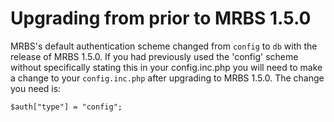 # Upgrading from prior to MRBS 1.5.0

MRBS's default authentication scheme changed from `config` to `db` with the release of MRBS 1.5.0. If you had previously used the 'config' scheme without specifically stating this in your config.inc.php you will need to make a change to your `config.inc.php` after upgrading to MRBS 1.5.0. The change you need is:

```php-inline
$auth["type"] = "config";
```